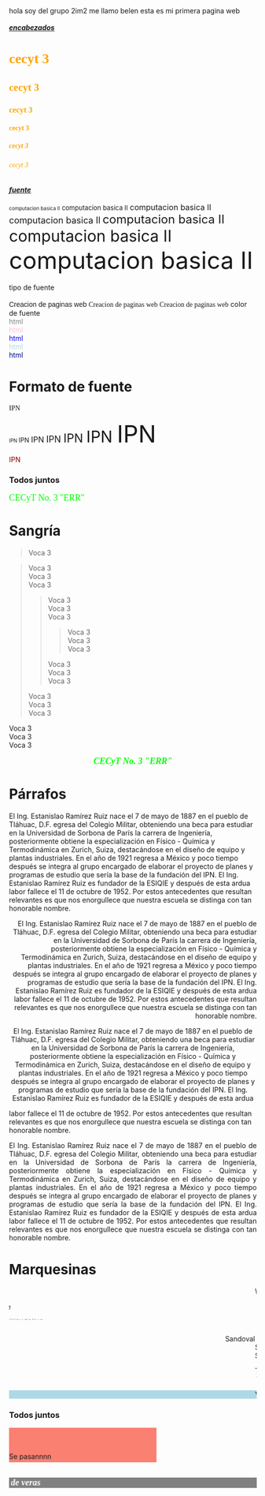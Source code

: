 <html>
</head>
   <style type="text/css">
        body{
        background-image:url("oleo3.jpg");
        background-repeat:no-repeat;
        background-position:center;
        background-attachment:fixed;
        background-size:"100%";
        }
    </style>
hola soy del grupo 2im2 
me llamo belen
esta es mi primera pagina web<br><br>
<b><i><u>encabezados</b></i></u>
<font color="orange" face="comic sans" > 
<h1>cecyt 3</h1>
<h2>cecyt 3</h2>
<h3>cecyt 3</h3>
<h4>cecyt 3</h4>
<h5>cecyt 3</h5>
<h6>cecyt 3</h6></font>
<b><i><u>fuente<br><br></b></i></u>
<font size=1>computacion basica II</font>
<font size=2>computacion basica II</font>
<font size=3>computacion basica II</font>
<font size=4>computacion basica II</font>
<font size=5>computacion basica II</font>
<font size=6>computacion basica II</font>
<font size=7>computacion basica II</font><br><br>
tipo de fuente <br><br>
<font face="Arial">Creacion de paginas web</font>
<font face="Algerian">Creacion de paginas web</font>
<font face="Edwardian Script ITC">Creacion de paginas web</font>
color de fuente <br>
<font color=gray> html</font><br>
<font color=pink> html</font><br>
<font color=blue> html</font><br>
<font color=lightblue> html</font><br>
<font color=darkblue> html</font><br>
<h1>Formato de fuente</h1>
<!--Fuente, tamaño y color-->

<font face="mistral">IPN </font><br>

<!--Los tamaños van del 1 al 7-->
<font size="1">IPN </font>
<font size="2">IPN </font>
<font size="3">IPN </font>
<font size="4">IPN </font>
<font size="5">IPN </font>
<font size="6">IPN </font>
<font size="7">IPN </font><br>

<font color="maroon">IPN</font>

<h3>Todos juntos</h3>

<font color="lime" face="magneto" size="4">CECyT No. 3 "ERR"</font>

<h1>Sangría</h1>

<blockquote>Voca 3</blockquote>

<blockquote>Voca 3 <br>Voca 3 <br>Voca 3

<blockquote>Voca 3 <br>Voca 3 <br>Voca 3

<blockquote>Voca 3 <br>Voca 3 <br>Voca 3 </blockquote>

Voca 3 <br>Voca 3 <br>Voca 3 </blockquote>

Voca 3 <br>Voca 3 <br>Voca 3 </blockquote>

Voca 3 <br>Voca 3 <br>Voca 3

<center><b><i><font color="lime" face="magneto" size="4">CECyT No. 3
"ERR"</font></b></i></center>

<h1>Párrafos</h1>
<p>El Ing. Estanislao Ramírez Ruiz nace el 7 de mayo de 1887 en el pueblo de Tláhuac, D.F. egresa
del Colegio Militar, obteniendo una beca para estudiar en la Universidad de Sorbona de París la
carrera de Ingeniería, posteriormente obtiene la especialización en Físico - Química y
Termodinámica en Zurich, Suiza, destacándose en el diseño de equipo y plantas industriales. En el
año de 1921 regresa a México y poco tiempo después se integra al grupo encargado de elaborar el
proyecto de planes y programas de estudio que sería la base de la fundación del IPN. El Ing.
Estanislao Ramírez Ruiz es fundador de la ESIQIE y después de esta ardua labor fallece el 11 de
octubre de 1952. Por estos antecedentes que resultan relevantes es que nos enorgullece que
nuestra escuela se distinga con tan honorable nombre. </p>
<p align="right">El Ing. Estanislao Ramírez Ruiz nace el 7 de mayo de 1887 en el pueblo de
Tláhuac, D.F. egresa del Colegio Militar, obteniendo una beca para estudiar en la Universidad de
Sorbona de París la carrera de Ingeniería, posteriormente obtiene la especialización en Físico -
Química y Termodinámica en Zurich, Suiza, destacándose en el diseño de equipo y plantas
industriales. En el año de 1921 regresa a México y poco tiempo después se integra al grupo
encargado de elaborar el proyecto de planes y programas de estudio que sería la base de la
fundación del IPN. El Ing. Estanislao Ramírez Ruiz es fundador de la ESIQIE y después de esta ardua
labor fallece el 11 de octubre de 1952. Por estos antecedentes que resultan relevantes es que nos
enorgullece que nuestra escuela se distinga con tan honorable nombre. </p>
<p align="center">El Ing. Estanislao Ramírez Ruiz nace el 7 de mayo de 1887 en el pueblo de
Tláhuac, D.F. egresa del Colegio Militar, obteniendo una beca para estudiar en la Universidad de
Sorbona de París la carrera de Ingeniería, posteriormente obtiene la especialización en Físico -
Química y Termodinámica en Zurich, Suiza, destacándose en el diseño de equipo y plantas
industriales. En el año de 1921 regresa a México y poco tiempo después se integra al grupo
encargado de elaborar el proyecto de planes y programas de estudio que sería la base de la
fundación del IPN. El Ing. Estanislao Ramírez Ruiz es fundador de la ESIQIE y después de esta ardua

labor fallece el 11 de octubre de 1952. Por estos antecedentes que resultan relevantes es que nos
enorgullece que nuestra escuela se distinga con tan honorable nombre. </p>
<p align="justify">El Ing. Estanislao Ramírez Ruiz nace el 7 de mayo de 1887 en el pueblo de
Tláhuac, D.F. egresa del Colegio Militar, obteniendo una beca para estudiar en la Universidad de
Sorbona de París la carrera de Ingeniería, posteriormente obtiene la especialización en Físico -
Química y Termodinámica en Zurich, Suiza, destacándose en el diseño de equipo y plantas
industriales. En el año de 1921 regresa a México y poco tiempo después se integra al grupo
encargado de elaborar el proyecto de planes y programas de estudio que sería la base de la
fundación del IPN. El Ing. Estanislao Ramírez Ruiz es fundador de la ESIQIE y después de esta ardua
labor fallece el 11 de octubre de 1952. Por estos antecedentes que resultan relevantes es que nos
enorgullece que nuestra escuela se distinga con tan honorable nombre. </p>

<h1>Marquesinas</h1>
<marquee>Wendoline</marquee>

<!--Dirección: izq, derecha, arriba y abajo-->
<marquee direction="right">Wendoline</marquee>
<marquee direction="up">Wendoline</marquee>
<marquee direction="down">Wendoline</marquee>

<!--Comportamiento-->

<marquee behavior="alternate">Sandoval</marquee>
<marquee behavior="slide">Sandoval</marquee>
<marquee behavior="scroll">Sandoval</marquee>

<!--Velocidad-->
<marquee scrolldelay="50">Trasviña</marquee>
<marquee scrolldelay="500">Trasviña</marquee>

<!--Color-->
<marquee bgcolor="lightblue">Y esoooo que son mis consen...</marquee>

<h3>Todos juntos</h3>

<marquee behavior="alternate" bgcolor="salmon" height="70" width="300" direction="up">Se
pasannnn</marquee>

<br>
<b><i><font color="white" face="algerian" size="4">
<marquee behavior="alternate" bgcolor="gray" direction="right">
<marquee behavior="alternate" bgcolor="gray" direction="up">
de veras</marquee></marquee>

<br><br><br>
</body>
</html>
